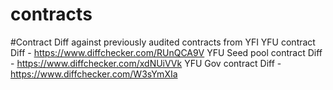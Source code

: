# contracts

#Contract Diff against previously audited contracts from YFI
YFU contract Diff - https://www.diffchecker.com/RUnQCA9V
YFU Seed pool contract Diff - https://www.diffchecker.com/xdNUiVVk
YFU Gov contract Diff - https://www.diffchecker.com/W3sYmXIa
